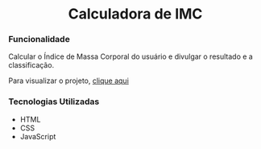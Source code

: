 <h1 align="center">Calculadora de IMC</h1>

<h3>Funcionalidade</h3>

<p>Calcular o Índice de Massa Corporal do usuário e divulgar o resultado e a classificação.</p>

<p>Para visualizar o projeto, <a href="https://guilhermeribeir0.github.io/Calculadora-IMC/">clique aqui</a></p>

<h3>Tecnologias Utilizadas</h3>

<ul>
    <li>HTML</li>
    <li>CSS</li>
    <li>JavaScript</li>
</ul>
